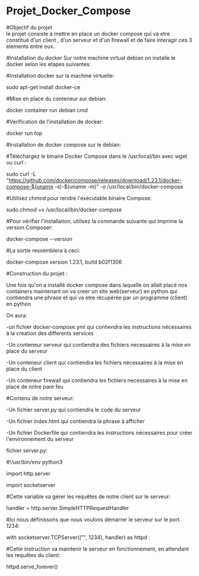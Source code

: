 # Projet_Docker_Compose

#Objectif du projet  
le projet consiste à mettre en place un docker compose qui va etre constitué d'un client , d'un serveur et d'un firewall et de faire interagir ces 3 elements entre eux.

#Installation du docker
Sur notre machine virtual debian on installe le docker selon les etapes suivantes:

#Installation docker sur la machine virtuelle:

sudo apt-get install docker-ce

#Mise en place du conteneur sur debian:

docker container run debian cmd

#Verification de l'installation de docker:

docker run top

#Installation de docker compose sur le debian:

#Téléchargez le binaire Docker Compose dans le /usr/local/bin avec wget ou curl :

sudo curl -L "https://github.com/docker/compose/releases/download/1.23.1/docker-compose-$(uname -s)-$(uname -m)" -o /usr/local/bin/docker-compose

#Utilisez chmod pour rendre l'exécutable binaire Compose:

sudo chmod +x /usr/local/bin/docker-compose

#Pour vérifier l'installation, utilisez la commande suivante qui imprime la version Composer:

docker-compose --version

#La sortie ressemblera à ceci:

docker-compose version 1.23.1, build b02f1306 

#Construction du projet :

Une fois qu'on a installé docker compose dans laquelle on allait placé nos containers maintenant on va creer un site web(serveur) en python qui contiendra une phrase et qui va etre récupérée par un programme (client) en python

On aura:

-un fichier docker-compose.yml qui contiendra les instructions nécessaires à la creation des differents services

-Un conteneur serveur qui contiendra des fichiers necessaires à la mise en place du serveur

-Un conteneur client qui contiendra les fichiers nécessaires à la mise en place du client

-Un conteneur firewall qui contiendra les fichiers necessaires à la mise en place de notre pare feu

#Contenu de notre serveur:

-Un fichier server.py qui contiendra le code du serveur

-Un fichier index.html qui contiendra la phrase à afficher

-Un fichier Dockerfile qui contiendra les instructions nécessaires pour créer l'environnement du serveur

fichier server.py:

#!/usr/bin/env python3

import http.server

import socketserver

#Cette variable va gérer les requêtes de notre client sur le serveur:

handler = http.server.SimpleHTTPRequestHandler

#Ici nous définissons que nous voulons démarrer le serveur sur le port 1234:

with socketserver.TCPServer(("", 1234), handler) as httpd :

#Cette instruction va maintenir le serveur en fonctionnement, en attendant les requêtes du client:

httpd.serve_forever()



